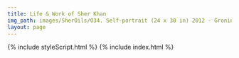 ```yaml
---
title: Life & Work of Sher Khan
img_path: images/SherOils/O34. Self-portrait (24 x 30 in) 2012 - Groningen.jpg
layout: page
---
```


{% include styleScript.html %}
{% include index.html %}